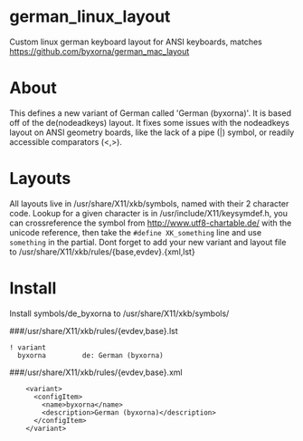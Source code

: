 german_linux_layout
===================

Custom linux german keyboard layout for ANSI keyboards, matches https://github.com/byxorna/german_mac_layout

About
=====

This defines a new variant of German called 'German (byxorna)'. It is based off of the de(nodeadkeys) layout. It fixes some issues with the nodeadkeys layout on ANSI geometry boards, like the lack of a pipe (|) symbol, or readily accessible comparators (<,>).

Layouts
=======

All layouts live in /usr/share/X11/xkb/symbols, named with their 2 character code.
Lookup for a given character is in /usr/include/X11/keysymdef.h, you can crossreference the symbol from http://www.utf8-chartable.de/ with the unicode reference, then take the ```#define XK_something``` line and use ```something``` in the partial.
Dont forget to add your new variant and layout file to /usr/share/X11/xkb/rules/{base,evdev}.{xml,lst}

Install
=======

Install symbols/de_byxorna to /usr/share/X11/xkb/symbols/

###/usr/share/X11/xkb/rules/{evdev,base}.lst

    ! variant
      byxorna         de: German (byxorna)

###/usr/share/X11/xkb/rules/{evdev,base}.xml

        <variant>
          <configItem>
            <name>byxorna</name>
            <description>German (byxorna)</description>
          </configItem>
        </variant>


